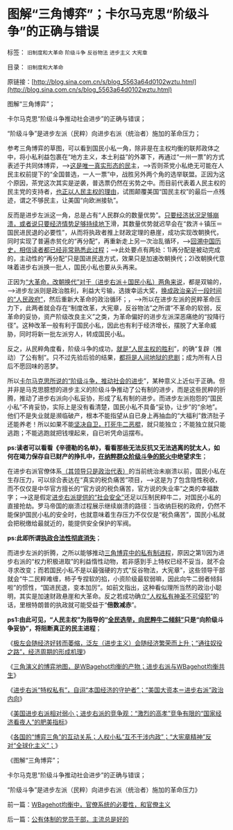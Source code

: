 # 图解“三角博弈”；卡尔马克思“阶级斗争”的正确与错误

标签： `旧制度和大革命` `阶级斗争` `反谷物法` `进步主义` `大宪章` 

目录： `旧制度和大革命`

原链接：[http://blog.sina.com.cn/s/blog_5563a64d0102wztu.html](http://blog.sina.com.cn/s/blog_5563a64d0102wztu.html)

图解“三角博弈”；

卡尔马克思“阶级斗争推动社会进步”的正确与错误；

“阶级斗争”是进步左派（民粹）向进步右派（统治者）施加的革命压力；

[](http://photo.blog.sina.com.cn/showpic.html#blogid=5563a64d0102wztu&url=http://album.sina.com.cn/pic/001yX18Nzy76Z1Kg2Ej4b)



参考三角博弈的草图，可以看到国民小私一角，除非是在主权均衡的联邦政体之中，将小私利益包裹在“地方主义，本土利益”的外罩下，再通过“一州一票”的方式表述于共同体博弈，——>[这是唯一真实形态的民](../../../2011/4/2/国民主权原理就是稳定的统一.md)主，——>否则茶党小私绝无可能在人民主权前提下的“全国普选，一人一票”中，战胜另外两个角的选举联盟。正因为这个原因，茶党这次其实是逆袭，普选票仍然在劣势之中。而目前代表着人民主权的民主党的支持者，[也正以人民主权的理由](http://wp.me/p1tcNC-6V)，试图颠覆美国“国民主权”的最后一点残迹，谓之不够民主，让美国“向欧洲接轨”。

反而是进步左派这一角，总是占有“人民群众的数量优势”。[只要经济状况足够崩溃，或者说只要经济情势足够持续地下](../../../2011/3/28/市场崩溃通向奴役之路的正反馈.md)滑，其数量优势就迟早会在“救济＋镇压＝国民进民退的必要性”，从而将执政者推上财政定理的悬崖，成功实现改朝换代，同时实现了普遍赤贫化的“再分配”，再重新走上另一次治乱循环，——>[回溯中国历史，相信读者都已经非常熟悉此过程](http://blog.sina.com.cn/s/blog_5563a64d0102wrtp.html)；——>此处要点有两处：1)再分配是被动完成的，主动性的“再分配”只是国进民退方式，效果只是加速改朝换代；2)改朝换代意味着进步右派换一批人，国民小私也要从头再来。

正因为[“大革命，改朝换代”对于（进步右派＋国民小私）两角来说](../../../2013/7/19/《旧制度和大革命》,左右派在法西斯主义上的共识.md)，都是双输的，——>进步左派则是政治胜利，利益大亏输，选拨幸运大奖，[换成政治亲近一段时间的“人民政府”](../../../2013/10/22/旧制度换种形式称改革，换批人叫革命，及黄宗羲定律和反谷物法.md)，然后重新大革命的政治循环；，——>所以在进步左派的民粹革命压力下，此两者就会存在“制度改革，大宪章，反谷物法”之所谓“不革命的软弱，反革命的妥协，资产阶级改良主义”之类，为革命偏好的进步左派深恶痛绝的“投降行径”。这种改革一般有利于国民小私，因此也有利于经济增长，摆脱了大革命威胁，同时将新一批左派穷人，转成国民小私。

反之，从民粹角度看，阶级斗争的成功，[就是“人民主权的胜利](http://blog.sina.com.cn/s/blog_5563a64d0102wznv.html)”，的确“复辟（推动）了公有制”。只不过先验后验的结果，[都将是人间地狱的悲剧](../../../2012/5/19/公有制的饥饿和社会主义的饥荒.md)；成为所有人日后不愿回味的恶梦。

所以[卡尔马克思所说的“阶级斗争，推动社会的进步](http://blog.sina.com.cn/s/blog_5563a64d0102wzma.html)”，某种意义上近似于正确。但并非是马克思臆想的进步主义的阶级斗争推动了公有制的进步，而是这些民粹的折腾，推动了进步右派向小私妥协，形成了私有制的进步。而进步左派抱怨的“国民小私”不肯妥协，实际上是没有看清楚，国民小私不具备“妥协，让步”的“余地”。他们不是失业就是濒临破产，根本不能指望从自已身上再抽血的“大福利”救济肚子还能养老！所以如果不能[坚决自卫，打死牛二恶棍](../../../2014/1/12/自卫就是对侵略的镇压，及人道主义的遗憾（regret）.md)，就只能独立；不能独立就只能逃跑；不能逃跑就把钱埋起来，自已听凭命运摆布。

**ps:读者可以看看《辛德勒的名单》，看看那些无法反抗又无法逃离的犹太人，如何在竭力保存自已财产的挣扎中，[在纳粹群众阶级斗争的怒火中](../../../2012/6/8/希特勒忽悠了德国人屠杀犹太人吗？毛左和纳粹的大脑急转弯.md)绝望求生**；

在进步右派官僚体系[（其领导只是政治代表）](../../../2009/5/25/魔戒！世界上根本没有绝对的权力～！.md)的当前统治未崩溃以前，国民小私在生存压力，可以综合表达在“真实的税负痛苦”项目，——>这是为了包含隐性税收，而不仅仅是中华官方擅长的“官方说的税负痛苦，官方说的失业率”之类的幸福数字；——>这是假定[进步右派提供的“社会安全”](http://blog.sina.com.cn/s/blog_5563a64d0102wzcw.html)还足以压制民粹牛二，对国民小私的直接抢劫。罗马帝国的崩溃过程展示继续崩溃的路径：当收纳巨税的政府，仍然不能保护国民小私的安全时，也就意味着生存压力不仅仅是“税负痛苦”，国民小私就会把税缴给最就近的，能提供安全保护的军阀。

**ps:此即所谓[执政合法性彻底消失](../../../2013/5/31/执政合法性的丧失，以财政危机为症状，以经济崩溃为根本，以革命为显象.md)**；

而进步左派的折腾，之所以能够推动[三角博弈中的私有制进程](../../../2009/9/18/交易成本路线图的讨论集.md)，原因之第1)因为进步右派的“权力积极进取”的利益惰性动物，若非感到手上特权已经不妥当，就不会寻求改变；而若国民小私不是以最强硬的方式“反谷物法，大宪章”，这些领导干部就会“牛二民粹难缠，柿子专捏软的掐，小资阶级最软弱嘛，因此向牛二弱者倾斜啦”的惯性，“国进民退，变本加厉”。如前文指出，这种看似理所当然的政治小聪明，其实是加速财政悬崖和大革命。反之若成功确立[“人权私有神圣不可侵犯](http://blog.sina.com.cn/s/blog_5563a64d0102wxt1.html)”的话，里根特朗普的执政就可能受益于“**倍数减赤**”。

**ps1:由此可见，“人民主权”为指导的“[全民选举，向民粹牛二倾斜”](../../../2012/12/19/“全国普选，一人一票”不如“光明正大，决一死战”.md)只是“向阶级斗争妥协”，将阻断真正的民主进程**；

《[极左会随经济好转而萎缩，泛左（进步主义）会随经济繁荣而上升；“通往奴役之路”，经济周期的形成机理](http://blog.sina.com.cn/s/blog_5563a64d0102wzi1.html)》

《[三角演义的博弈地图，是WBagehot均衡的产物；进步右派与WBagehot均衡共生](http://blog.sina.com.cn/s/blog_5563a64d0102wzka.html)》

《[进步右派“特权私有”，自诩“本国经济的守护者”；“美国大资本＝进步右派”政治内向](http://blog.sina.com.cn/s/blog_5563a64d0102wzm9.html)》

《[美国进步右派相对弱小；进步右派的竞争观：“激烈的高孝”竞争有限的“国家经济看夜人”的肥美指标](http://blog.sina.com.cn/s/blog_5563a64d0102wznu.html)》

《[各国的“博弈三角”的互动关系；人权小私“互不干涉内政”；“大宪章精神”反对“全球化主义”；](http://blog.sina.com.cn/s/blog_5563a64d0102wzr7.html)》

《图解“三角博弈”；

卡尔马克思“阶级斗争推动社会进步”的正确与错误；

“阶级斗争”是进步左派（民粹）向进步右派（统治者）施加的革命压力》

前一篇：[WBagehot均衡中，官僚系统的必要性，和官僚主义](http://blog.sina.com.cn/s/blog_5563a64d0102wztt.html)

后一篇：[公有体制的党员干部，主流总是好的](http://blog.sina.com.cn/s/blog_5563a64d0102wzyk.html)